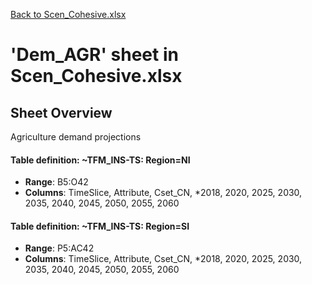 [Back to Scen_Cohesive.xlsx](README.md)

# 'Dem_AGR' sheet in Scen_Cohesive.xlsx

## Sheet Overview

Agriculture demand projections

#### Table definition: ~TFM_INS-TS: Region=NI
- **Range**: B5:O42
- **Columns**: TimeSlice, Attribute, Cset_CN, *2018, 2020, 2025, 2030, 2035, 2040, 2045, 2050, 2055, 2060

#### Table definition: ~TFM_INS-TS: Region=SI
- **Range**: P5:AC42
- **Columns**: TimeSlice, Attribute, Cset_CN, *2018, 2020, 2025, 2030, 2035, 2040, 2045, 2050, 2055, 2060

